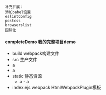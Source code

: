 ```
补充扩展：
添加babel设置
eslintConfig
postcss
browserslist
国际化
```
#### completeDemo 我的完整项目demo
- build webpack构建文件
- src 生产文件
 - a
  - a
- static 静态资源
    - a
          - a
- index.ejs webpack HtmlWebpackPlugin模板